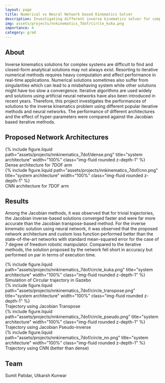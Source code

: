 ```yaml
---
layout: page
title: Numerical vs Neural Network based Kinematics Solver
description: Investigating different inverse kinematics solver for complex manipulators
img: assets/projects/nnkinematics_7dof/circle_kuka.png
importance: 4
category: grad
---
```


## About

Inverse kinematics solutions for complex systems are difficult to find and
closed-form analytical solutions may not always exist. Resorting to iterative
numerical methods requires heavy computation and affect performance in
real-time applications. Numerical solutions sometimes also suffer from
singularities which can lead to a misbehaving system while other solutions
might have too slow a convergence. Iterative algorithms are used widely and
solutions using artificial neural networks have also been introduced in recent
years. Therefore, this project investigates the performances of solutions to
the inverse kinematics problem using different popular iterative methods and
neural networks. The performance of different architectures and the effect of
hyper-parameters were compared against the Jacobian based iterative methods.

## Proposed Network Architectures

<div class="row justify-content-md-center">
    <div class="col-sm-6 text-center">
        {% include
    figure.liquid path="assets/projects/nnkinematics_7dof/dense.png"
    title="system architecture" width="100%" class="img-fluid rounded
    z-depth-1" %}
        <div class="caption"> Dense architecture for 7DOF arm </div>
    </div>
    <div class="col-sm-6 text-center">
        {% include
    figure.liquid path="assets/projects/nnkinematics_7dof/cnn.png"
    title="system architecture" width="100%" class="img-fluid rounded
    z-depth-1" %}
        <div class="caption"> CNN architecture for 7DOF arm </div>
    </div>
</div>

## Results

Among the Jacobian methods, it was observed that for trivial trajectories, the
Jacobian inverse-based solutions converged faster and were far more accurate
than the Jacobian transpose-based method. For the inverse kinematic solution
using neural network, it was observed that the proposed network architecture
and custom loss function performed better than the state-of-the-art networks
with standard mean-squared error for the case of 7 degree of freedom robotic
manipulator. Compared to the iterative methods, the solution proposed by the
network fell short in accuracy but performed on par in terms of execution time.

<div class="row justify-content-md-center">
    <div class="col-sm-4 text-center">
        {% include
    figure.liquid path="assets/projects/nnkinematics_7dof/circle_kuka.png"
    title="system architecture" width="100%" class="img-fluid rounded
    z-depth-1" %}
        <div class="caption"> Simulation of Circular trajectory in Gazebo </div>
    </div>
    <div class="col-sm-6 text-center">
        {% include
    figure.liquid path="assets/projects/nnkinematics_7dof/circle_transpose.png"
    title="system architecture" width="100%" class="img-fluid rounded
    z-depth-1" %}
        <div class="caption"> Trajectory using Jacobian Transpose </div>
    </div>
    <div class="col-sm-6 text-center">
        {% include
    figure.liquid path="assets/projects/nnkinematics_7dof/circle_pseudo.png"
    title="system architecture" width="100%" class="img-fluid rounded
    z-depth-1" %}
        <div class="caption"> Trajectory using Jacobian Pseudo-inverse </div>
    </div>
    <div class="col-sm-6 text-center">
        {% include
    figure.liquid path="assets/projects/nnkinematics_7dof/circle_nn.png"
    title="system architecture" width="100%" class="img-fluid rounded
    z-depth-1" %}
        <div class="caption"> Trajectory using CNN (better than dense)</div>
    </div>
</div>

## Team

Sumit Patidar, Utkarsh Kunwar
